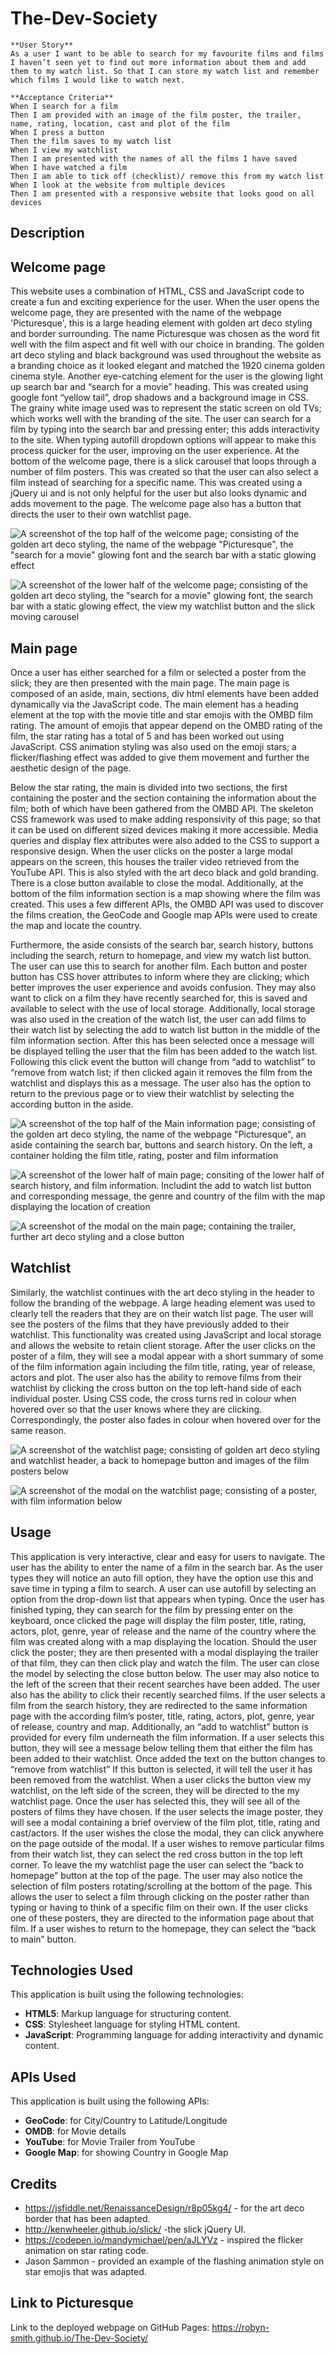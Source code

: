# The-Dev-Society
```
**User Story**
As a user I want to be able to search for my favourite films and films I haven’t seen yet to find out more information about them and add them to my watch list. So that I can store my watch list and remember which films I would like to watch next. 

**Acceptance Criteria**
When I search for a film
Then I am provided with an image of the film poster, the trailer, name, rating, location, cast and plot of the film
When I press a button
Then the film saves to my watch list
When I view my watchlist 
Then I am presented with the names of all the films I have saved
When I have watched a film 
Then I am able to tick off (checklist)/ remove this from my watch list
When I look at the website from multiple devices
Then I am presented with a responsive website that looks good on all devices
```
## Description
## Welcome page
This website uses a combination of HTML, CSS and JavaScript code to create a fun and exciting experience for the user. When the user opens the welcome page, they are presented with the name of the webpage 'Picturesque', this is a large heading element with golden art deco styling and border surrounding. The name Picturesque was chosen as the word fit well with the film aspect and fit well with our choice in branding. The golden art deco styling and black background was used throughout the website as a branding choice as it looked elegant and matched the 1920 cinema golden cinema style. Another eye-catching element for the user is the glowing light up search bar and “search for a movie” heading. This was created using google font “yellow tail”, drop shadows and a background image in CSS. The grainy white image used was to represent the static screen on old TVs; which works well with the branding of the site. The user can search for a film by typing into the search bar and pressing enter; this adds interactivity to the site. When typing autofill dropdown options will appear to make this process quicker for the user, improving on the user experience. At the bottom of the welcome page, there is a slick carousel that loops through a number of film posters. This was created so that the user can also select a film instead of searching for a specific name. This was created using a jQuery ui and is not only helpful for the user but also looks dynamic and adds movement to the page. The welcome page also has a button that directs the user to their own watchlist page.

![A screenshot of the top half of the welcome page; consisting of the golden art deco styling, the name of the webpage "Picturesque", the "search for a movie" glowing font and the search bar with a static glowing effect](./assets/images/screenshot1.png)

![A screenshot of the lower half of the welcome page; consisting of the golden art deco styling, the "search for a movie" glowing font, the search bar with a static glowing effect, the view my watchlist button and the slick moving carousel](./assets/images/screenshot2.png)

## Main page

Once a user has either searched for a film or selected a poster from the slick; they are then presented with the main page. The main page is composed of an aside, main, sections, div html elements have been added dynamically via the JavaScript code. The main element has a heading element at the top with the movie title and star emojis with the OMBD film rating. The amount of emojis that appear depend on the OMBD rating of the film, the star rating has a total of 5 and has been worked out using JavaScript. CSS animation styling was also used on the emoji stars; a flicker/flashing effect was added to give them movement and further the aesthetic design of the page.

Below the star rating, the main is divided into two sections, the first containing the poster and the section containing the information about the film; both of which have been gathered from the OMBD API. The skeleton CSS framework was used to make adding responsivity of this page; so that it can be used on different sized devices making it more accessible. Media queries and display flex attributes were also added to the CSS to support a responsive design. When the user clicks on the poster a large modal appears on the screen, this houses the trailer video retrieved from the YouTube API. This is also styled with the art deco black and gold branding. There is a close button available to close the modal. Additionally, at the bottom of the film information section is a map showing where the film was created. This uses a few different APIs, the OMBD API was used to discover the films creation, the GeoCode and Google map APIs were used to create the map and locate the country. 

Furthermore, the aside consists of the search bar, search history, buttons including the search, return to homepage, and view my watch list button. The user can use this to search for another film. Each button and poster button has CSS hover attributes to inform where they are clicking; which better improves the user experience and avoids confusion. They may also want to click on a film they have recently searched for, this is saved and available to select with the use of local storage. Additionally, local storage was also used in the creation of the watch list, the user can add films to their watch list by selecting the add to watch list button in the middle of the film information section. After this has been selected once a message will be displayed telling the user that the film has been added to the watch list. Following this click event the button will change from “add to watchlist” to “remove from watch list; if then clicked again it removes the film from the watchlist and displays this as a message. The user also has the option to return to the previous page or to view their watchlist by selecting the according button in the aside.


![A screenshot of the top half of the Main information page; consisting of the golden art deco styling, the name of the webpage "Picturesque", an aside containing the search bar, buttons and search history. On the left, a container holding the film title, rating, poster and film information](./assets/images/screenshot3.png)

![A screenshot of the lower half of main page; consiting of the lower half of search history, and film information. Includint the add to watch list button and corresponding message, the genre and country of the film with the map displaying the location of creation](./assets/images/screenshot4.png)

![A screenshot of the modal on the main page; containing the trailer, further art deco styling and a close button](./assets/images/screenshot5.png)


## Watchlist
Similarly, the watchlist continues with the art deco styling in the header to follow the branding of the webpage. A large heading element was used to clearly tell the readers that they are on their watch list page. The user will see the posters of the films that they have previously added to their watchlist. This functionality was created using JavaScript and local storage and allows the website to retain client storage. After the user clicks on the poster of a film, they will see a modal appear with a short summary of some of the film information again including the film title, rating, year of release, actors and plot. The user also has the ability to remove films from their watchlist by clicking the cross button on the top left-hand side of each individual poster. Using CSS code, the cross turns red in colour when hovered over so that the user knows where they are clicking. Correspondingly, the poster also fades in colour when hovered over for the same reason.

![A screenshot of the watchlist page; consisting of golden art deco styling and watchlist header, a back to homepage button and images of the film posters below](./assets/images/screenshot6.png)

![A screenshot of the modal on the watchlist page; consisting of a poster, with film information below](./assets/images/screenshot7.png)

## Usage
This application is very interactive, clear and easy for users to navigate. The user has the ability to enter the name of a film in the search bar. As the user types they will notice an auto fill option, they have the option use this and save time in typing a film to search. A user can use autofill by selecting an option from the drop-down list that appears when typing. Once the user has finished typing, they can search for the film by pressing enter on the keyboard, once clicked the page will display the film poster, title, rating, actors, plot, genre, year of release and the name of the country where the film was created along with a map displaying the location. Should the user click the poster; they are then presented with a modal displaying the trailer of that film, they can then click play and watch the film. The user can close the model by selecting the close button below. The user may also notice to the left of the screen that their recent searches have been added. The user also has the ability to click their recently searched films. If the user selects a film from the search history, they are redirected to the same information page with the according film’s poster, title, rating, actors, plot, genre, year of release, country and map. 
Additionally, an “add to watchlist” button is provided for every film underneath the film information. If a user selects this button, they will see a message below telling them that either the film has been added to their watchlist. Once added the text on the button changes to “remove from watchlist” If this button is selected, it will tell the user it has been removed from the watchlist. When a user clicks the button view my watchlist, on the left side of the screen, they will be directed to the my watchlist page. Once the user has selected this, they will see all of the posters of films they have chosen. If the user selects the image poster, they will see a modal containing a brief overview of the film plot, title, rating and cast/actors. If the user wishes the close the modal, they can click anywhere on the page outside of the modal. If a user wishes to remove particular films from their watch list, they can select the red cross button in the top left corner. To leave the my watchlist page the user can select the “back to homepage” button at the top of the page. The user may also notice the selection of film posters rotating/scrolling at the bottom of the page. This allows the user to select a film through clicking on the poster rather than typing or having to think of a specific film on their own. If the user clicks one of these posters, they are directed to the information page about that film. If a user wishes to return to the homepage, they can select the “back to main” button.

## Technologies Used
This application is built using the following technologies:
- **HTML5**: Markup language for structuring content.
- **CSS**: Stylesheet language for styling HTML content.
- **JavaScript**: Programming language for adding interactivity and dynamic content.

## APIs Used
This application is built using the following APIs:
- **GeoCode**: for City/Country to Latitude/Longitude
- **OMDB**: for Movie details
- **YouTube**: for Movie Trailer from YouTube
- **Google Map**: for showing Country in Google Map

## Credits
 - https://jsfiddle.net/RenaissanceDesign/r8p05kg4/ - for the art deco border that has been adapted.
 - http://kenwheeler.github.io/slick/ -the slick jQuery UI.
 - https://codepen.io/mandymichael/pen/aJLYVz - inspired the flicker animation on star rating code.
 - Jason Sammon - provided an example of the flashing animation style on star emojis that was adapted.

## Link to Picturesque
 Link to the deployed webpage on GitHub Pages:
 https://robyn-smith.github.io/The-Dev-Society/
